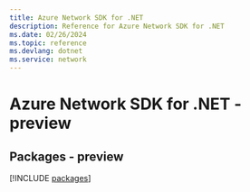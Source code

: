 ```yaml
---
title: Azure Network SDK for .NET
description: Reference for Azure Network SDK for .NET
ms.date: 02/26/2024
ms.topic: reference
ms.devlang: dotnet
ms.service: network
---
```

# Azure Network SDK for .NET - preview
## Packages - preview
[!INCLUDE [packages](network-index.md)]